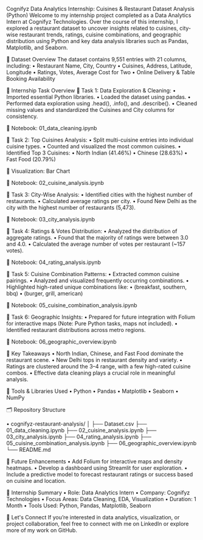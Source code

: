 Cognifyz Data Analytics Internship: Cuisines & Restaurant Dataset Analysis (Python)
Welcome to my internship project completed as a Data Analytics Intern at Cognifyz Technologies. Over the course of this internship, I explored a restaurant dataset to uncover insights related to cuisines, city-wise restaurant trends, ratings, cuisine combinations, and geographic distribution using Python and key data analysis libraries such as Pandas, Matplotlib, and Seaborn.

📁 Dataset Overview
The dataset contains 9,551 entries with 21 columns, including:
• Restaurant Name, City, Country
• Cuisines, Address, Latitude, Longitude
• Ratings, Votes, Average Cost for Two
• Online Delivery & Table Booking Availability

🔹 Internship Task Overview
🔹 Task 1: Data Exploration & Cleaning:
• Imported essential Python libraries.
• Loaded the dataset using pandas.
• Performed data exploration using .head(), .info(), and .describe().
• Cleaned missing values and standardized the Cuisines and City columns for consistency.

🔹 Notebook: 01_data_cleaning.ipynb

🔹 Task 2: Top Cuisines Analysis:
• Split multi-cuisine entries into individual cuisine types.
• Counted and visualized the most common cuisines.
• Identified Top 3 Cuisines:
• North Indian (41.46%)
• Chinese (28.63%)
• Fast Food (20.79%)

🔹 Visualization: Bar Chart

📂 Notebook: 02_cuisine_analysis.ipynb

🔹 Task 3: City-Wise Analysis:
• Identified cities with the highest number of restaurants.
• Calculated average ratings per city.
• Found New Delhi as the city with the highest number of restaurants (5,473).

📂 Notebook: 03_city_analysis.ipynb

🔹 Task 4: Ratings & Votes Distribution:
• Analyzed the distribution of aggregate ratings.
• Found that the majority of ratings were between 3.0 and 4.0.
• Calculated the average number of votes per restaurant (~157 votes).

📂 Notebook: 04_rating_analysis.ipynb

🔹 Task 5: Cuisine Combination Patterns:
• Extracted common cuisine pairings.
• Analyzed and visualized frequently occurring combinations.
• Highlighted high-rated unique combinations like:
    • (breakfast, southern, bbq)
    • (burger, grill, american)

📂 Notebook: 05_cuisine_combination_analysis.ipynb

🔹 Task 6: Geographic Insights:
• Prepared for future integration with Folium for interactive maps (Note: Pure Python tasks, maps not included).
• Identified restaurant distributions across metro regions.

📂 Notebook: 06_geographic_overview.ipynb

🔹 Key Takeaways
• North Indian, Chinese, and Fast Food dominate the restaurant scene.
• New Delhi tops in restaurant density and variety.
• Ratings are clustered around the 3–4 range, with a few high-rated cuisine combos.
• Effective data cleaning plays a crucial role in meaningful analysis.

🔹 Tools & Libraries Used
• Python
• Pandas
• Matplotlib
• Seaborn
• NumPy

🗂️ Repository Structure

• cognifyz-restaurant-analysis/
│
├── Dataset.csv
├── 01_data_cleaning.ipynb
├── 02_cuisine_analysis.ipynb
├── 03_city_analysis.ipynb
├── 04_rating_analysis.ipynb
├── 05_cuisine_combination_analysis.ipynb
├── 06_geographic_overview.ipynb
└── README.md

🔹 Future Enhancements
• Add Folium for interactive maps and density heatmaps.
• Develop a dashboard using Streamlit for user exploration.
• Include a predictive model to forecast restaurant ratings or success based on cuisine and location.

🔹 Internship Summary
• Role: Data Analytics Intern
• Company: Cognifyz Technologies
• Focus Areas: Data Cleaning, EDA, Visualization
• Duration: 1 Month
• Tools Used: Python, Pandas, Matplotlib, Seaborn

🔹 Let's Connect
If you’re interested in data analytics, visualization, or project collaboration, feel free to connect with me on LinkedIn or explore more of my work on GitHub.
